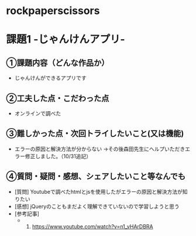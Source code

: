 # rockpaperscissors
# 課題1 -じゃんけんアプリ-

## ①課題内容（どんな作品か）
- じゃんけんができるアプリです

## ②工夫した点・こだわった点
- オンラインで調べた

## ③難しかった点・次回トライしたいこと(又は機能)
- エラーの原因と解決方法が分からない →その後森田先生にヘルプいただきエラー修正しました。（10/31追記）

## ④質問・疑問・感想、シェアしたいこと等なんでも
- [質問] Youtubeで調べたhtmlとjsを使用したがエラーの原因と解決方法が知りたい
- [感想] jQueryのこともまだよく理解できていないので学習しようと思う
- [参考記事] 
	- 1. https://www.youtube.com/watch?v=n1_vHArDBRA
